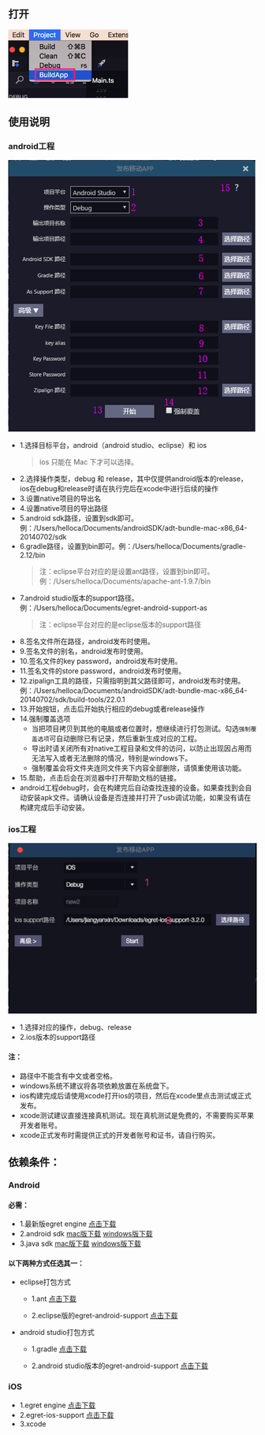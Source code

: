 
## 打开
![image](where.png)

## 使用说明
### android工程
 ![image](android.png)
 
 * 1.选择目标平台，android（android studio、eclipse）和 ios
 	> ios 只能在 Mac 下才可以选择。
 * 2.选择操作类型，debug 和 release，其中仅提供android版本的release，ios在debug和release时请在执行完后在xcode中进行后续的操作
 * 3.设置native项目的导出名
 * 4.设置native项目的导出路径
 * 5.android sdk路径，设置到sdk即可。例：/Users/helloca/Documents/androidSDK/adt-bundle-mac-x86_64-20140702/sdk
 * 6.gradle路径，设置到bin即可。例：/Users/helloca/Documents/gradle-2.12/bin
	> 注：eclipse平台对应的是设置ant路径，设置到bin即可。例：/Users/helloca/Documents/apache-ant-1.9.7/bin
 * 7.android studio版本的support路径。例：/Users/helloca/Documents/egret-android-support-as
	> 注：eclipse平台对应的是eclipse版本的support路径
 * 8.签名文件所在路径，android发布时使用。
 * 9.签名文件的别名，android发布时使用。
 * 10.签名文件的key password，android发布时使用。
 * 11.签名文件的store password，android发布时使用。
 * 12.zipalign工具的路径，只需指明到其父路径即可，android发布时使用。例：/Users/helloca/Documents/androidSDK/adt-bundle-mac-x86_64-20140702/sdk/build-tools/22.0.1
 * 13.开始按钮，点击后开始执行相应的debug或者release操作
 * 14.强制覆盖选项
    * 当把项目拷贝到其他的电脑或者位置时，想继续进行打包测试。勾选`强制覆盖选项`可自动删除已有记录，然后重新生成对应的工程。
	* 导出时请关闭所有对native工程目录和文件的访问，以防止出现因占用而无法写入或者无法删除的情况，特别是windows下。
	* 强制覆盖会将文件夹连同文件夹下内容全部删除，请慎重使用该功能。
 * 15.帮助，点击后会在浏览器中打开帮助文档的链接。
 * android工程debug时，会在构建完后自动查找连接的设备。如果查找到会自动安装apk文件。请确认设备是否连接并打开了usb调试功能，如果没有请在构建完成后手动安装。

### ios工程
![image](ios.png)

 * 1.选择对应的操作，debug、release
 * 2.ios版本的support路径
 
#### 注：
   * 路径中不能含有中文或者空格。
   * windows系统不建议将各项依赖放置在系统盘下。
   * ios构建完成后请使用xcode打开ios的项目，然后在xcode里点击测试或正式发布。
   * xcode测试建议直接连接真机测试。现在真机测试是免费的，不需要购买苹果开发者账号。
   * xcode正式发布时需提供正式的开发者账号和证书，请自行购买。
   
## 依赖条件：
### Android
#### 必需：
* 1.最新版egret engine [点击下载](http://www.egret.com/products/engine.html) 
* 2.android sdk [mac版下载](http://pan.baidu.com/s/1dD8WUL7) [windows版下载](http://pan.baidu.com/s/1gdsDRn9)
* 3.java sdk [mac版下载](http://www.oracle.com/technetwork/java/javase/downloads/jdk8-downloads-2133151.html) [windows版下载](http://www.oracle.com/technetwork/java/javase/downloads/jdk8-downloads-2133151.html)

#### 以下两种方式任选其一：
* eclipse打包方式
	* 1.ant [点击下载](http://ant.apache.org/bindownload.cgi)
	
	* 2.eclipse版的egret-android-support [点击下载](http://www.egret.com/products/products-others.html#egret-support)
	
	
* android studio打包方式
	* 1.gradle [点击下载](https://services.gradle.org/distributions)
	
	* 2.android studio版本的egret-android-support [点击下载](http://www.egret.com/products/products-others.html#egret-support)

### iOS
* 1.egret engine [点击下载](http://www.egret.com/products/engine.html) 
* 2.egret-ios-support [点击下载](http://www.egret.com/products/products-others.html#egret-support)
* 3.xcode